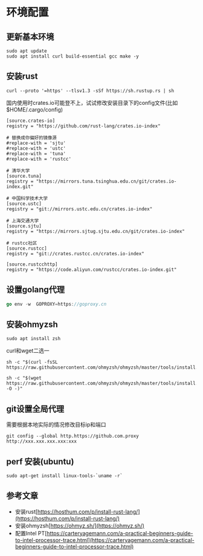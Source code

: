 # 环境配置

## 更新基本环境

```shell
sudo apt update
sudo apt install curl build-essential gcc make -y
```

## 安装rust

```shell
curl --proto '=https' --tlsv1.3 -sSf https://sh.rustup.rs | sh
```

国内使用时crates.io可能登不上，试试修改安装目录下的config文件(比如$HOME/.cargo/config)

```text
[source.crates-io]
registry = "https://github.com/rust-lang/crates.io-index"

# 替换成你偏好的镜像源
#replace-with = 'sjtu'
#replace-with = 'ustc'
#replace-with = 'tuna'
#replace-with = 'rustcc'

# 清华大学
[source.tuna]
registry = "https://mirrors.tuna.tsinghua.edu.cn/git/crates.io-index.git"

# 中国科学技术大学
[source.ustc]
registry = "git://mirrors.ustc.edu.cn/crates.io-index"

# 上海交通大学
[source.sjtu]
registry = "https://mirrors.sjtug.sjtu.edu.cn/git/crates.io-index"

# rustcc社区
[source.rustcc]
registry = "git://crates.rustcc.cn/crates.io-index"

[source.rustcchttp]
registry = "https://code.aliyun.com/rustcc/crates.io-index.git"
```

## 设置golang代理

``` go 
go env -w  GOPROXY=https://goproxy.cn
```

## 安装ohmyzsh

```shell
sudo apt install zsh
```

curl和wget二选一

```shell
sh -c "$(curl -fsSL https://raw.githubusercontent.com/ohmyzsh/ohmyzsh/master/tools/install.sh)"
```

```shell
sh -c "$(wget https://raw.githubusercontent.com/ohmyzsh/ohmyzsh/master/tools/install.sh -O -)"
```

## git设置全局代理

需要根据本地实际的情况修改目标ip和端口

```shell
git config --global http.https://github.com.proxy http://xxx.xxx.xxx.xxx:xxx
```

## perf 安装(ubuntu)

```shell
sudo apt-get install linux-tools-`uname -r`
```

## 参考文章

* 安装rust[https://hosthum.com/p/install-rust-lang/](https://hosthum.com/p/install-rust-lang/)
* 安装ohmyzsh[https://ohmyz.sh/](https://ohmyz.sh/)
* 配置Intel PT[https://carteryagemann.com/a-practical-beginners-guide-to-intel-processor-trace.html](https://carteryagemann.com/a-practical-beginners-guide-to-intel-processor-trace.html)